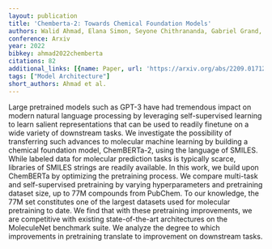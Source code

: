 ```yaml
---
layout: publication
title: 'Chemberta-2: Towards Chemical Foundation Models'
authors: Walid Ahmad, Elana Simon, Seyone Chithrananda, Gabriel Grand, Bharath Ramsundar
conference: Arxiv
year: 2022
bibkey: ahmad2022chemberta
citations: 82
additional_links: [{name: Paper, url: 'https://arxiv.org/abs/2209.01712'}]
tags: ["Model Architecture"]
short_authors: Ahmad et al.
---
```

Large pretrained models such as GPT-3 have had tremendous impact on modern
natural language processing by leveraging self-supervised learning to learn
salient representations that can be used to readily finetune on a wide variety
of downstream tasks. We investigate the possibility of transferring such
advances to molecular machine learning by building a chemical foundation model,
ChemBERTa-2, using the language of SMILES. While labeled data for molecular
prediction tasks is typically scarce, libraries of SMILES strings are readily
available. In this work, we build upon ChemBERTa by optimizing the pretraining
process. We compare multi-task and self-supervised pretraining by varying
hyperparameters and pretraining dataset size, up to 77M compounds from PubChem.
To our knowledge, the 77M set constitutes one of the largest datasets used for
molecular pretraining to date. We find that with these pretraining
improvements, we are competitive with existing state-of-the-art architectures
on the MoleculeNet benchmark suite. We analyze the degree to which improvements
in pretraining translate to improvement on downstream tasks.